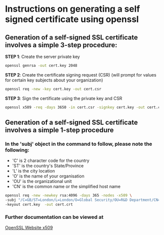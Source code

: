 # Instructions on generating a self signed certificate using openssl

## Generation of a self-signed SSL certificate involves a simple 3-step procedure:

__STEP 1__: Create the server private key
```bash
openssl genrsa -out cert.key 2048
```
__STEP 2__: Create the certificate signing request (CSR) (will prompt for values for certain key subjects about your organization)
```bash
openssl req -new -key cert.key -out cert.csr
```
__STEP 3__: Sign the certificate using the private key and CSR
```bash
openssl x509 -req -days 3650 -in cert.csr -signkey cert.key -out cert.crt
```
## Generation of a self-signed SSL certificate involves a simple 1-step procedure
### In the 'subj' object in the command to follow, please note the following:
- 'C' is 2 character code for the country
- 'ST' is the country's State/Province
- 'L' is the city location
- 'O' is the name of your organisation
- 'OU' is the organizational unit
- 'CN' is the common name or the simplified host name
```bash
openssl req -new -newkey rsa:4096 -days 365 -nodes -x509 \
-subj "/C=GB/ST=London/L=London/O=Global Security/OU=R&D Department/CN=example.com" \
-keyout cert.key  -out cert.crt
```
### Further documentation can be viewed at
[OpenSSL Website x509](https://www.openssl.org/docs/man1.1.1/man1/x509.html)